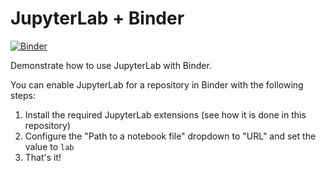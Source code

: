 # JupyterLab + Binder

[![Binder](http://mybinder.org/badge.svg)](https://mybinder.org/v2/gh/binder-examples/jupyterlab/master?urlpath=lab)

Demonstrate how to use JupyterLab with Binder.

You can enable JupyterLab for a repository in Binder with the following steps:

1. Install the required JupyterLab extensions (see how it is done in this repository)
2. Configure the "Path to a notebook file" dropdown to "URL" and set the value to `lab`
3. That's it!
